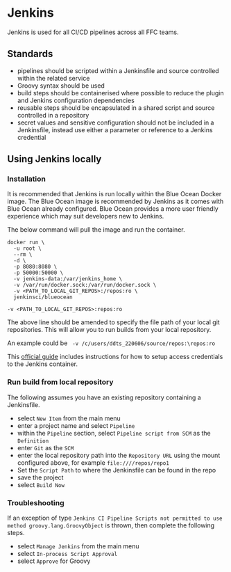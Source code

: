 # Jenkins
Jenkins is used for all CI/CD pipelines across all FFC teams.

## Standards
- pipelines should be scripted within a Jenkinsfile and source controlled within the related service
- Groovy syntax should be used
- build steps should be containerised where possible to reduce the plugin and Jenkins configuration dependencies
- reusable steps should be encapsulated in a shared script and source controlled in a repository
- secret values and sensitive configuration should not be included in a Jenkinsfile, instead use either a parameter or reference to a Jenkins credential

## Using Jenkins locally
### Installation
It is recommended that Jenkins is run locally within the Blue Ocean Docker image. The Blue Ocean image is recommended by Jenkins as it comes with Blue Ocean already configured. Blue Ocean provides a more user friendly experience which may suit developers new to Jenkins.

The below command will pull the image and run the container.

```
docker run \
  -u root \
  --rm \
  -d \
  -p 8080:8080 \
  -p 50000:50000 \
  -v jenkins-data:/var/jenkins_home \
  -v /var/run/docker.sock:/var/run/docker.sock \
  -v <PATH_TO_LOCAL_GIT_REPOS>:/repos:ro \
  jenkinsci/blueocean
```

`-v <PATH_TO_LOCAL_GIT_REPOS>:repos:ro`

The above line should be amended to specify the file path of your local git repositories. This will allow you to run builds from your local repository.

An example could be ` -v /c/users/ddts_220606/source/repos:\repos:ro`

This [official guide](https://jenkins.io/doc/book/installing/) includes instructions for how to setup access credentials to the Jenkins container.

### Run build from local repository
The following assumes you have an existing repository containing a Jenkinsfile.

- select `New Item` from the main menu
- enter a project name and select `Pipeline`
- within the `Pipeline` section, select `Pipeline script from SCM` as the `Definition`
- enter `Git` as the `SCM`
- enter the local repository path into the `Repository URL` using the mount configured above, for example `file:////repos/repo1`
- Set the `Script Path` to where the Jenkinsfile can be found in the repo
- save the project
- select `Build Now`

### Troubleshooting

If an exception of type `Jenkins CI Pipeline Scripts not permitted to use method groovy.lang.GroovyObject` is thrown, then complete the following steps.

- select `Manage Jenkins` from the main menu
- select `In-process Script Approval`
- select `Approve` for Groovy
